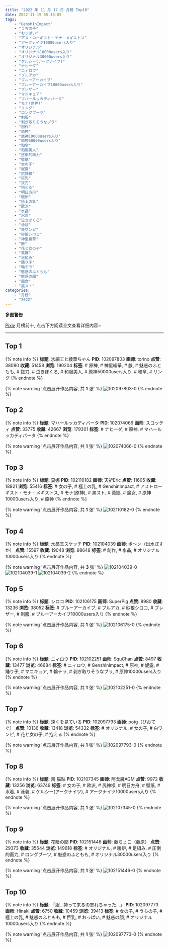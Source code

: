 ```yaml
---
title: "2022 年 11 月 17 日 月榜 Top10"
date: 2022-11-19 05:18:05
tags:
    - "GenshinImpact"
    - "うちの子"
    - "おっぱい"
    - "アストローギスト・モナ・メギストス"
    - "アークナイツ10000users入り"
    - "オリジナル"
    - "オリジナル10000users入り"
    - "オリジナル30000users入り"
    - "ケルシー(アークナイツ)"
    - "ナヒーダ"
    - "ニィロウ"
    - "ブルアカ"
    - "ブルーアーカイブ"
    - "ブルーアーカイブ10000users入り"
    - "ブレザー"
    - "マニキュア"
    - "マハールッカディバータ"
    - "モナ(原神)"
    - "リング"
    - "ロングブーツ"
    - "制服"
    - "剥ぎ取りそうなブラ"
    - "創作"
    - "原神"
    - "原神10000users入り"
    - "原神50000users入り"
    - "和傘"
    - "和服美人"
    - "圧倒的画力"
    - "壁纸"
    - "女の子"
    - "妮露"
    - "尻神様"
    - "巨乳"
    - "抜刀"
    - "抱える"
    - "明日方舟"
    - "暖炉"
    - "極上の乳"
    - "欧派"
    - "水晶"
    - "水着"
    - "泣きぼくろ"
    - "泳装"
    - "白ワンピ"
    - "砂狼シロコ"
    - "神里綾華"
    - "腋"
    - "花と女の子"
    - "莫娜"
    - "足組み"
    - "踊り子"
    - "輪チラ"
    - "魅惑のふともも"
    - "魅惑の顔"
    - "魔女"
    - "黒スト"
categories:
    - "月榜"
    - "2022"
---
```


<i class="fa fa-triangle-exclamation"></i>**多图警告**<i class="fa fa-triangle-exclamation"></i>

[Pixiv](https://www.pixiv.net/) 月榜前十, 点击下方阅读全文查看详细内容~

<!-- more -->

---

## Top 1

{% note info %}
**标题**: 氷細工と綾華ちゃん
**PID**: 102097803 **画师**: torino
**点赞**: 38080 **收藏**: 51458 **浏览**: 190204
**标签**: # 原神, # 神里綾華, # 腋, # 魅惑のふともも, # 抜刀, # 泣きぼくろ, # 和服美人, # 原神50000users入り, # 和傘, # リング
{% endnote %}

{% note warning '点击展开作品内容, 共 **1** 张' %}
![102097803-0](https://i.pixiv.re/img-original/img/2022/10/21/00/00/11/102097803_p0.jpg)
{% endnote %}

## Top 2

{% note info %}
**标题**: マハールッカディバータ
**PID**: 102074066 **画师**: スコッティ
**点赞**: 33775 **收藏**: 42667 **浏览**: 179301
**标签**: # ナヒーダ, # 原神, # マハールッカディバータ
{% endnote %}

{% note warning '点击展开作品内容, 共 **1** 张' %}
![102074066-0](https://i.pixiv.re/img-original/img/2022/10/20/00/00/07/102074066_p0.jpg)
{% endnote %}

## Top 3

{% note info %}
**标题**: 莫娜
**PID**: 102110182 **画师**: 天祈Eric
**点赞**: 11605 **收藏**: 18821 **浏览**: 55416
**标签**: # 女の子, # 極上の乳, # GenshinImpact, # アストローギスト・モナ・メギストス, # モナ(原神), # 黒スト, # 莫娜, # 魔女, # 原神10000users入り, # 原神
{% endnote %}

{% note warning '点击展开作品内容, 共 **1** 张' %}
![102110182-0](https://i.pixiv.re/img-original/img/2022/10/21/15/55/47/102110182_p0.jpg)
{% endnote %}

## Top 4

{% note info %}
**标题**: 水晶玉スケッチ
**PID**: 102104039 **画师**: ポ～ン（出水ぽすか）
**点赞**: 15597 **收藏**: 19048 **浏览**: 98648
**标签**: # 創作, # 水晶, # オリジナル10000users入り
{% endnote %}

{% note warning '点击展开作品内容, 共 **3** 张' %}
![102104039-0](https://i.pixiv.re/img-original/img/2022/10/21/07/30/01/102104039_p0.jpg)
![102104039-1](https://i.pixiv.re/img-original/img/2022/10/21/07/30/01/102104039_p1.jpg)
![102104039-2](https://i.pixiv.re/img-original/img/2022/10/21/07/30/01/102104039_p2.jpg)
{% endnote %}

## Top 5

{% note info %}
**标题**: シロコ
**PID**: 102106175 **画师**: SuperPig
**点赞**: 8980 **收藏**: 13236 **浏览**: 38052
**标签**: # ブルーアーカイブ, # ブルアカ, # 砂狼シロコ, # ブレザー, # 制服, # ブルーアーカイブ10000users入り
{% endnote %}

{% note warning '点击展开作品内容, 共 **1** 张' %}
![102106175-0](https://i.pixiv.re/img-original/img/2022/10/21/11/03/21/102106175_p0.png)
{% endnote %}

## Top 6

{% note info %}
**标题**: ニィロウ
**PID**: 102102251 **画师**: SquChan
**点赞**: 8497 **收藏**: 13477 **浏览**: 46684
**标签**: # ニィロウ, # GenshinImpact, # 原神, # 妮露, # 踊り子, # マニキュア, # 輪チラ, # 剥ぎ取りそうなブラ, # 原神10000users入り
{% endnote %}

{% note warning '点击展开作品内容, 共 **1** 张' %}
![102102251-0](https://i.pixiv.re/img-original/img/2022/10/21/04/04/45/102102251_p0.jpg)
{% endnote %}

## Top 7

{% note info %}
**标题**: 遠くを見ている
**PID**: 102097793 **画师**: potg（ぴおてぐ）
**点赞**: 10136 **收藏**: 13418 **浏览**: 54332
**标签**: # オリジナル, # 女の子, # 白ワンピ, # 花と女の子, # 抱える
{% endnote %}

{% note warning '点击展开作品内容, 共 **1** 张' %}
![102097793-0](https://i.pixiv.re/img-original/img/2022/10/21/00/00/10/102097793_p0.jpg)
{% endnote %}

## Top 8

{% note info %}
**标题**: 凯  猫贴
**PID**: 102107345 **画师**: 阿戈魔AGM
**点赞**: 9972 **收藏**: 13256 **浏览**: 63749
**标签**: # 女の子, # 欧派, # 尻神様, # 明日方舟, # 壁纸, # 水着, # 泳装, # ケルシー(アークナイツ), # アークナイツ10000users入り
{% endnote %}

{% note warning '点击展开作品内容, 共 **1** 张' %}
![102107345-0](https://i.pixiv.re/img-original/img/2022/10/21/12/31/45/102107345_p0.jpg)
{% endnote %}

## Top 9

{% note info %}
**标题**: 花瞼の間
**PID**: 102151446 **画师**: 藤ちょこ（藤原）
**点赞**: 29373 **收藏**: 35644 **浏览**: 149618
**标签**: # オリジナル, # 暖炉, # 足組み, # 圧倒的画力, # ロングブーツ, # 魅惑のふともも, # オリジナル30000users入り
{% endnote %}

{% note warning '点击展开作品内容, 共 **1** 张' %}
![102151446-0](https://i.pixiv.re/img-original/img/2022/10/23/00/00/19/102151446_p0.png)
{% endnote %}

## Top 10

{% note info %}
**标题**: 「服…持って来るの忘れちゃった…」
**PID**: 102097773 **画师**: Hinaki
**点赞**: 6750 **收藏**: 10459 **浏览**: 39413
**标签**: # 女の子, # うちの子, # 極上の乳, # 魅惑のふともも, # 巨乳, # おっぱい, # 魅惑の顔, # オリジナル10000users入り
{% endnote %}

{% note warning '点击展开作品内容, 共 **1** 张' %}
![102097773-0](https://i.pixiv.re/img-original/img/2022/10/21/00/00/08/102097773_p0.jpg)
{% endnote %}
